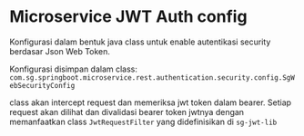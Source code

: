 # Microservice JWT Auth config

Konfigurasi dalam bentuk java class untuk enable autentikasi security berdasar Json Web Token. 

Konfigurasi disimpan dalam class:   
`com.sg.springboot.microservice.rest.authentication.security.config.SgWebSecurityConfig`

class akan intercept request dan memeriksa jwt token dalam bearer. Setiap request akan dilihat dan divalidasi bearer token jwtnya dengan memanfaatkan class `JwtRequestFilter` yang didefinisikan di `sg-jwt-lib`

